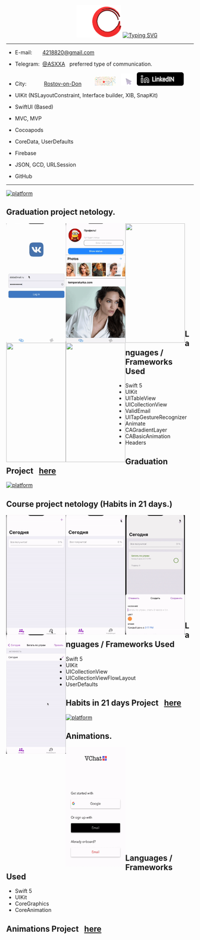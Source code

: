 &nbsp;&nbsp;&nbsp;&nbsp;&nbsp;&nbsp;&nbsp;&nbsp;&nbsp;&nbsp;&nbsp;&nbsp;&nbsp;&nbsp;&nbsp;&nbsp;&nbsp;&nbsp;&nbsp;&nbsp;&nbsp;&nbsp;&nbsp;&nbsp;&nbsp;&nbsp;&nbsp;&nbsp;&nbsp;&nbsp;&nbsp;&nbsp;&nbsp;&nbsp;&nbsp;&nbsp;&nbsp;&nbsp;&nbsp;&nbsp;&nbsp;&nbsp;&nbsp;&nbsp;&nbsp;&nbsp;&nbsp;&nbsp;<img align="centr" src="https://github.com/ASXRND/ASXRND/blob/test/GifProject/devolutions-dev.gif" width="120" height=«120/></h1> 
[![Typing SVG](https://readme-typing-svg.herokuapp.com?font=Fira+Code&weight=700&size=35&duration=3000&pause=1000&color=3081F7&background=342CFF05&vCenter=true&width=1000&lines=Hi+there.+I'm+Alexandr+and+I'm+iOS+developer)](https://git.io/typing-svg)



-------------------     ----------------------------
* E-mail:&nbsp;&nbsp;&nbsp;&nbsp;&nbsp; &nbsp;4218820@gmail.com
* Telegram: &nbsp;[@ASXXA](https://t.me/ASXXA) &nbsp; preferred type of communication.
* City:&nbsp;&nbsp;&nbsp;&nbsp;&nbsp;&nbsp;&nbsp;&nbsp;&nbsp;&nbsp;&nbsp;&nbsp;[Rostov-on-Don](https://yandex.ru/images/search?from=tabbar&text=%D0%BD%D0%BE%D1%87%D0%BD%D0%BE%D0%B9%20%D1%80%D0%BE%D1%81%D1%82%D0%BE%D0%B2%20%D0%BD%D0%B0%20%D0%B4%D0%BE%D0%BD%D1%83&pos=4&img_url=http%3A%2F%2F1.bp.blogspot.com%2F-7KtsD-PNLFg%2FVlLWrZ2oPwI%2FAAAAAAAA4Q8%2FZzAn_uR-zew%2Fs1600%2F4.jpg&rpt=simage&lr=39)&nbsp;&nbsp;&nbsp;&nbsp;&nbsp;&nbsp;&nbsp;&nbsp;&nbsp;[![Header](https://github.com/RNDASX/portfolio/blob/main/jpg/karta.jpg)](https://yandex.ru/maps/geo/rostov_na_donu/53166035/?from=tabbar&ll=39.790424%2C47.232587&source=serp_navig&z=11) &nbsp;&nbsp; <img src="https://github.com/ASXRND/ASXRND/blob/test/GifProject/cursor-click.gif" height="32"/></h1>&nbsp;&nbsp;&nbsp;[![Linkedin](https://github.com/ASXRND/ASXRND/blob/test/GifProject/linkedIn.png)](https://www.linkedin.com/in/alexandr-hohon-831a6a272/)

* UIKit (NSLayoutConstraint, Interface builder, XIB, SnapKit)
* SwiftUI (Based)
* MVC, MVP
* Cocoapods
* CoreData, UserDefaults
* Firebase
* JSON, GCD, URLSession
* GitHub

-------------------     ----------------------------
[![platform](https://img.shields.io/badge/platform-iOS-orange)](https://www.android.com)

## Graduation project netology.

<img align="left" src="https://github.com/ASXRND/ASXRND/blob/test/GifProject/NavigationGif/1.gif" width="160" height="320">
<img align="left" src="https://github.com/ASXRND/ASXRND/blob/test/GifProject/NavigationGif/2.gif" width="160" height="320">
<img align="left" src="https://github.com/ASXRND/ASXRND/blob/test/GifProject/NavigationGif/3.gif" width="160" height="320"> 
<img align="left" src="https://github.com/ASXRND/ASXRND/blob/test/GifProject/NavigationGif/4.gif" width="160" height="320">
<img align="left" src="https://github.com/ASXRND/ASXRND/blob/test/GifProject/NavigationGif/5.gif" width="160" height="320">
<br><br><br><br><br><br><br><br><br><br><br><br><br><br><br>

## Languages / Frameworks Used
- Swift 5
- UIKit
- UITableView
- UICollectionView
- ValidEmail
- UITapGestureRecognizer
- Animate
- CAGradientLayer
- CABasicAnimation
- Headers


## Graduation Project &nbsp;&nbsp;[here](https://github.com/ASXRND/ios-homeworks)

[![platform](https://img.shields.io/badge/platform-iOS-orange)](https://www.android.com)

## Course project netology (Habits in 21 days.)


<img align="left" src="https://github.com/ASXRND/ASXRND/blob/test/GifProject/MyHabitsGif/1.gif" width="160" height="320">
<img align="left" src="https://github.com/ASXRND/ASXRND/blob/test/GifProject/MyHabitsGif/2.gif" width="160" height="320">
<img align="left" src="https://github.com/ASXRND/ASXRND/blob/test/GifProject/MyHabitsGif/3.gif" width="160" height="320"> 
<img align="left" src="https://github.com/ASXRND/ASXRND/blob/test/GifProject/MyHabitsGif/4.gif" width="160" height="320">

<br><br><br><br><br><br><br><br><br><br><br><br><br><br><br>


## Languages / Frameworks Used
- Swift 5
- UIKit
- UICollectionView
- UICollectionViewFlowLayout
- UserDefaults

## Habits in 21 days Project &nbsp;&nbsp;[here](https://github.com/ASXRND/MyHabits)

[![platform](https://img.shields.io/badge/platform-iOS-orange)](https://www.android.com)
## Animations.

<img align="left" src="https://github.com/ASXRND/Animations/blob/master/GifProject/project.gif" width="160" height="320"> 
<br><br><br><br><br><br><br><br><br><br><br><br><br><br><br>
 
## Languages / Frameworks Used
- Swift 5
- UIKit
- CoreGraphics
- CoreAnimation

## Animations Project &nbsp;&nbsp;[here](https://github.com/ASXRND/Animations)


  
